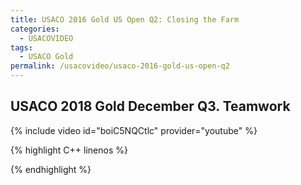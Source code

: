 ```yaml
---
title: USACO 2016 Gold US Open Q2: Closing the Farm
categories:
  - USACOVIDEO
tags:
  - USACO Gold
permalink: /usacovideo/usaco-2016-gold-us-open-q2
---
```

  
## USACO 2018 Gold December Q3. Teamwork
  
{% include video id="boiC5NQCtlc" provider="youtube" %}
  
  
{% highlight C++ linenos %}
  
{% endhighlight %}  

